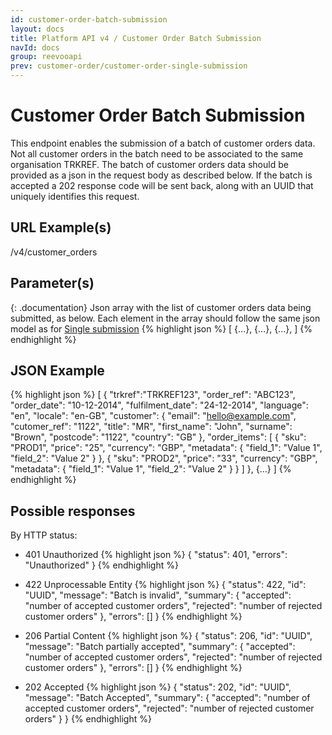 ```yaml
---
id: customer-order-batch-submission
layout: docs
title: Platform API v4 / Customer Order Batch Submission
navId: docs
group: reevooapi
prev: customer-order/customer-order-single-submission
---
```


# Customer Order Batch Submission
This endpoint enables the submission of a batch of customer orders data. Not all customer orders in the batch need to be associated to the same organisation TRKREF.
The batch of customer orders data should be provided as a json in the request body as described below.
If the batch is accepted a 202 response code will be sent back, along with an UUID that uniquely identifies this request.

## URL Example(s)
/v4/customer_orders

## Parameter(s)

{: .documentation}
Json array with the list of customer orders data being submitted, as below. Each element in the array should follow the same json model as for [Single submission](/docs/reevooapi/customer-order/customer-order-single-submission/#attributes)
{% highlight json %}
[
  {...},
  {...},
  {...},
]
{% endhighlight %}

## JSON Example
{% highlight json %}
[
  {
    "trkref":"TRKREF123",
    "order_ref": "ABC123",
    "order_date": "10-12-2014",
    "fulfilment_date": "24-12-2014",
    "language": "en",
    "locale": "en-GB",
    "customer": {
      "email": "hello@example.com",
      "cutomer_ref": "1122",
      "title": "MR",
      "first_name": "John",
      "surname": "Brown",
      "postcode": "1122",
      "country": "GB"
    },
    "order_items": [
      {
        "sku": "PROD1",
        "price": "25",
        "currency": "GBP",
        "metadata": {
          "field_1": "Value 1",
          "field_2": "Value 2"
        }
      },
      {
        "sku": "PROD2",
        "price": "33",
        "currency": "GBP",
        "metadata": {
          "field_1": "Value 1",
          "field_2": "Value 2"
        }
      }
    ]
  },
  {...}
]
{% endhighlight %}

## Possible responses

By HTTP status:

* 401 Unauthorized
{% highlight json %}
{
  "status": 401, 
  "errors": "Unauthorized"
}
{% endhighlight %}

* 422 Unprocessable Entity
{% highlight json %}
{
  "status": 422,
  "id": "UUID",
  "message": "Batch is invalid",
  "summary": 
    { 
      "accepted": "number of accepted customer orders",
      "rejected": "number of rejected customer orders"
    }, 
  "errors": []
}
{% endhighlight %}

* 206 Partial Content
{% highlight json %}
{
  "status": 206,
  "id": "UUID",
  "message": "Batch partially accepted",
  "summary": 
    { 
      "accepted": "number of accepted customer orders",
      "rejected": "number of rejected customer orders"
    },
  "errors": []
}
{% endhighlight %}

* 202 Accepted
{% highlight json %}
{
  "status": 202,
  "id": "UUID",
  "message": "Batch Accepted",
  "summary": 
    { 
      "accepted": "number of accepted customer orders",
      "rejected": "number of rejected customer orders"
    }
}
{% endhighlight %}
